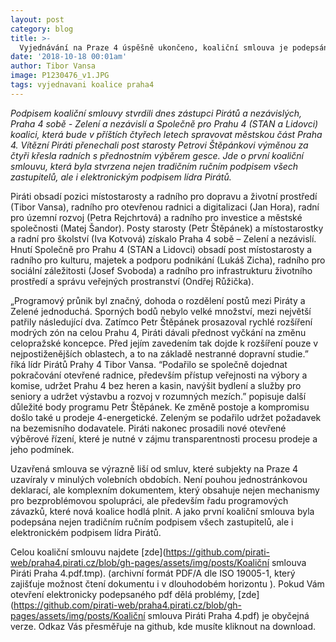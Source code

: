 ```yaml
---
layout: post
category: blog
title: >-  
  Vyjednávání na Praze 4 úspěšně ukončeno, koaliční smlouva je podepsána. 
date: '2018-10-18 00:01am'
author: Tibor Vansa
image: P1230476_v1.JPG
tags: vyjednavani koalice praha4 
---
```


<i> Podpisem koaliční smlouvy stvrdili dnes zástupci Pirátů a nezávislých, Praha 4 sobě - Zelení a nezávislí a Společně pro Prahu 4 (STAN a Lidovci) koalici, která bude v příštích čtyřech letech spravovat městskou část Praha 4. Vítězní Piráti přenechali post starosty Petrovi Štěpánkovi výměnou za čtyři křesla radních s přednostním výběrem gesce. Jde o první koaliční smlouvu, která byla stvrzena nejen tradičním ručním podpisem všech zastupitelů, ale i elektronickým podpisem lídra Pirátů. 
 </i>

Piráti obsadí pozici místostarosty a radního pro dopravu a životní prostředí (Tibor Vansa), radního pro otevřenou radnici a digitalizaci (Jan Hora), radní pro územní rozvoj (Petra Rejchrtová) a radního pro investice a městské společnosti (Matej Šandor). Posty starosty (Petr Štěpánek) a místostarostky a radní pro školství (Iva Kotvová) získalo Praha 4 sobě – Zelení a nezávislí. Hnutí Společně pro Prahu 4 (STAN a Lidovci) obsadí post místostarosty a radního pro kulturu, majetek a podporu podnikání (Lukáš Zicha), radního pro sociální záležitosti (Josef Svoboda) a radního pro infrastrukturu životního prostředí a správu veřejných prostranství (Ondřej Růžička). 
 
„Programový průnik byl značný, dohoda o rozdělení postů mezi Piráty a Zelené jednoduchá. Sporných bodů nebylo velké množství, mezi největší patřily následující dva.  Zatímco Petr Štěpánek prosazoval rychlé rozšíření modrých zón na celou Prahu 4, Piráti dávali přednost vyčkání na změnu celopražské koncepce. Před jejím zavedením tak dojde k rozšíření pouze v nejpostiženějších oblastech, a to na základě nestranné dopravní studie.” říká lídr Pirátů Prahy 4 Tibor Vansa. 
“Podařilo se společně dojednat pokračování otevřené radnice, především přístup veřejnosti na výbory a komise, udržet Prahu 4 bez heren a kasin, navýšit bydlení a služby pro seniory a udržet výstavbu a rozvoj v rozumných mezích.” popisuje další důležité body programu Petr Štěpánek. 
Ke změně postoje a kompromisu došlo také u prodeje 4-energetické. Zeleným se podařilo udržet požadavek na bezemisního dodavatele. Piráti nakonec prosadili nové otevřené výběrové řízení, které je nutné v zájmu transparentnosti procesu prodeje a jeho podmínek. 

Uzavřená smlouva se výrazně liší od smluv, které subjekty na Praze 4 uzavíraly v minulých volebních obdobích. Není pouhou jednostránkovou deklarací, ale komplexním dokumentem, který obsahuje nejen mechanismy pro bezproblémovou spolupráci, ale především řadu programových závazků, které nová koalice hodlá plnit. A jako první koaliční smlouva byla podepsána nejen tradičním ručním podpisem všech zastupitelů, ale i elektronickém podpisem lídra Pirátů.
  
Celou koaliční smlouvu najdete [zde](https://github.com/pirati-web/praha4.pirati.cz/blob/gh-pages/assets/img/posts/Koaliční smlouva Piráti Praha 4.pdf.tmp).  (archivní formát PDF/A dle ISO 19005-1, který zajišťuje možnost čtení dokumentu i v dlouhodobém horizontu ). Pokud Vám otevření elektronicky podepsaného pdf dělá problémy, [zde](https://github.com/pirati-web/praha4.pirati.cz/blob/gh-pages/assets/img/posts/Koaliční smlouva Piráti Praha 4.pdf) je obyčejná verze. Odkaz Vás přesměřuje na github, kde musíte kliknout na download. 




